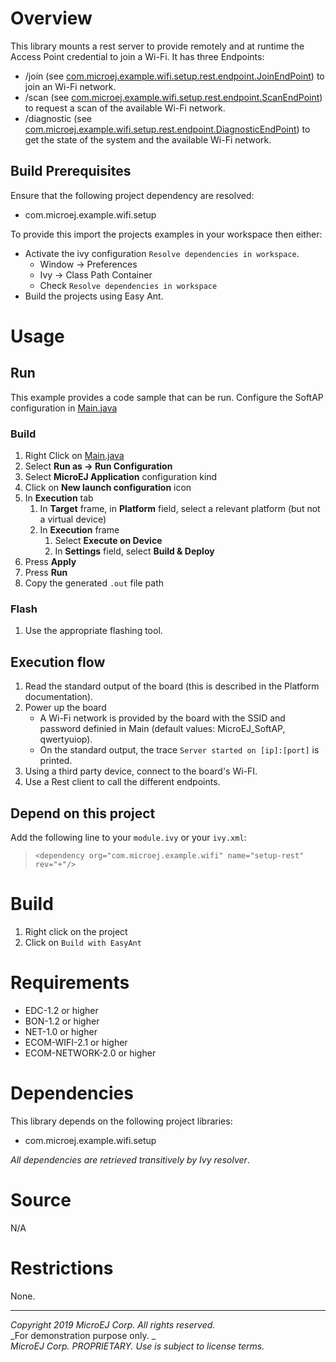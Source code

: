 # Overview

This library mounts a rest server to provide remotely and at runtime the Access Point credential to join a Wi-Fi.
It has three Endpoints:
 - /join (see [com.microej.example.wifi.setup.rest.endpoint.JoinEndPoint](src/main/java/com/microej/example/wifi/setup/rest/endpoint/JoinEndPoint.java)) to join an Wi-Fi network.
 - /scan (see [com.microej.example.wifi.setup.rest.endpoint.ScanEndPoint](src/main/java/com/microej/example/wifi/setup/rest/endpoint/ScanEndPoint.java)) to request a scan of the available Wi-Fi network.
 - /diagnostic (see [com.microej.example.wifi.setup.rest.endpoint.DiagnosticEndPoint](src/main/java/com/microej/example/wifi/setup/rest/endpoint/DiagnosticEndPoint.java)) to get the state of the system and the available Wi-Fi network.
 
## Build Prerequisites

Ensure that the following project dependency are resolved:
 - com.microej.example.wifi.setup 
 
To provide this import the projects examples in your workspace then either:
   * Activate the ivy configuration `Resolve dependencies in workspace`.
     * Window -> Preferences
     * Ivy -> Class Path Container
     * Check `Resolve dependencies in workspace`
   * Build the projects using Easy Ant.

# Usage

## Run

This example provides a code sample that can be run.
Configure the SoftAP configuration in [Main.java](src\main\java\com\microej\example\wifi\setup\rest\Main.java)

### Build

1. Right Click on [Main.java](src\main\java\com\microej\example\wifi\setup\rest\Main.java)
2. Select **Run as -> Run Configuration**
3. Select **MicroEJ Application** configuration kind
4. Click on **New launch configuration** icon
5. In **Execution** tab
	1. In **Target** frame, in **Platform** field, select a relevant platform (but not a virtual device)
	2. In **Execution** frame
		1. Select **Execute on Device**
		2. In **Settings** field, select **Build & Deploy**
6. Press **Apply**
7. Press **Run**
8. Copy the generated `.out` file path

### Flash

1. Use the appropriate flashing tool.

## Execution flow

1. Read the standard output of the board (this is described in the Platform documentation).
2. Power up the board
   * A Wi-Fi network is provided by the board with the SSID and password definied in Main (default values: MicroEJ_SoftAP, qwertyuiop).
   * On the standard output, the trace `Server started on [ip]:[port]` is printed.
3. Using a third party device, connect to the board's Wi-FI.
4. Use a Rest client to call the different endpoints.

## Depend on this project

Add the following line to your `module.ivy` or your `ivy.xml`:
> `<dependency org="com.microej.example.wifi" name="setup-rest" rev="+"/>`

# Build

1. Right click on the project
2. Click on `Build with EasyAnt`

# Requirements

  - EDC-1.2 or higher
  - BON-1.2 or higher
  - NET-1.0 or higher
  - ECOM-WIFI-2.1 or higher
  - ECOM-NETWORK-2.0 or higher

# Dependencies

This library depends on the following project libraries:
   - com.microej.example.wifi.setup

_All dependencies are retrieved transitively by Ivy resolver_.

# Source

N/A

# Restrictions

None.


---
_Copyright 2019 MicroEJ Corp. All rights reserved._  
_For demonstration purpose only. _  
_MicroEJ Corp. PROPRIETARY. Use is subject to license terms._  